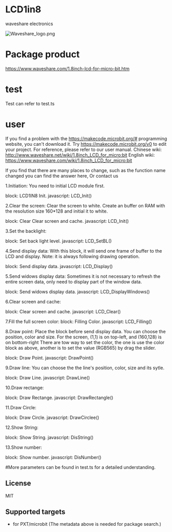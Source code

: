 # LCD1in8

waveshare electronics

![Waveshare_logo.png](Waveshare_logo.png)

# Package product
https://www.waveshare.com/1.8inch-lcd-for-micro-bit.htm

# test
Test can refer to test.ts

# user
If you find a problem with the https://makecode.microbit.org/#
programming website, you can't download it. 
Try https://makecode.microbit.org/v0 to edit your project.
For reference, please refer to our user manual.
Chinese wiki: http://www.waveshare.net/wiki/1.8inch_LCD_for_micro:bit
English wiki: https://www.waveshare.com/wiki/1.8inch_LCD_for_micro:bit

If you find that there are many places to change, 
such as the function name changed you can find the answer here,
Or contact us

1.Initiation: 
You need to initial LCD module first.

block: LCD1IN8 Init.
javascript: LCD_Init()

2.Clear the screen:
Clear the screen to white. Create an buffer on RAM with the resolution size 160*128 and initial it to white.

block: Clear Clear screen and cache.
javascript: LCD_Init()

3.Set the backlight:

block: Set back light level.
javascript: LCD_SetBL()

4.Send display data:
With this block, it will send one frame of buffer to the LCD and display. 
Note: it is always following drawing operation.

block: Send display data.
javascript: LCD_Display()

5.Send widows display data:
Sometimes it is not necessary to refresh the entire screen data, 
only need to display part of the window data.

block: Send widows display data.
javascript: LCD_DisplayWindows()

6.Clear screen and cache:

block: Clear screen and cache.
javascript: LCD_Clear()

7.Fill the full screen color:
block: Filling Color.
javascript: LCD_Filling()

8.Draw point:
Place the block before send display data. 
You can choose the position, color and size. 
For the screen, (1,1) is on top-left, and (160,128) is on bottom-right
There are tow way to set the color, 
the one is use the color block as above, 
another is to set the value (RGB565) by drag the slider.

block: Draw Point.
javascript: DrawPoint()

9.Draw line:
You can choose the the line's position, color, size and its sytle.

block: Draw Line.
javascript: DrawLine()

10.Draw rectange:

block: Draw Rectange.
javascript: DrawRectangle()

11.Draw Circle:

block: Draw Circle.
javascript: DrawCirclee()

12.Show String:

block: Show String.
javascript: DisString()

13.Show number:

block: Show number.
javascript: DisNumber()

#More parameters can be found in test.ts for a detailed understanding.

## License

MIT

## Supported targets

* for PXT/microbit
(The metadata above is needed for package search.)

